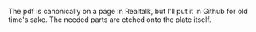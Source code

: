 The pdf is canonically on a page in Realtalk, but I'll put it in Github for old time's sake.  The needed parts are etched onto the plate itself.

